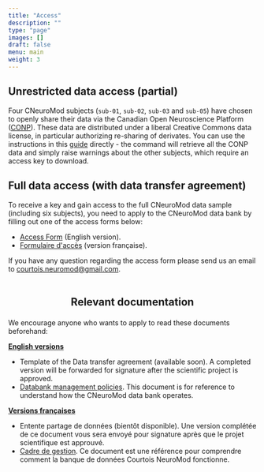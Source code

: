 ```yaml
---
title: "Access"
description: ""
type: "page"
images: []
draft: false
menu: main
weight: 3
---
```


## Unrestricted data access (partial)
Four CNeuroMod subjects (`sub-01`, `sub-02`, `sub-03` and `sub-05`) have chosen to openly share their data via the Canadian Open Neuroscience Platform ([CONP]([https://portal.conp.ca/](https://portal.conp.ca/dataset?id=projects/cneuromod))). These data are distributed under a liberal Creative Commons data license, in particular authorizing re-sharing of derivates. You can use the instructions in this [guide](https://docs.cneuromod.ca/en/latest/ACCESS.html) directly - the command will retrieve all the CONP data and simply raise warnings about the other subjects, which require an access key to download.

## Full data access (with data transfer agreement)
To receive a key and gain access to the full CNeuroMod data sample (including six subjects), you need to apply to the CNeuroMod data bank by filling out one of the access forms below:

-   <a href="https://limesurvey.unf-montreal.ca/index.php/971272?newtest=Y&lang=en" target="_blank">Access Form</a> (English version).
-   <a href="https://limesurvey.unf-montreal.ca/index.php/971272?newtest=Y&lang=fr" target="_blank">Formulaire d'accès</a> (version française).

If you have any question regarding the access form please send us an email to [courtois.neuromod@gmail.com](mailto:courtois.neuromod@gmail.com).
<br><br>

## <p align=center>Relevant documentation</p>

We encourage anyone who wants to apply to read these documents beforehand:

__<u>English versions</u>__

-   Template of the Data transfer agreement (available soon). A completed version will be forwarded for signature after the scientific project is approved.
-   [Databank management policies](cneuromod_management_policies_en_2022-05-06.pdf). This document is for reference to understand how the CNeuroMod data bank operates.

__<u>Versions françaises</u>__

-   Entente partage de données (bientôt disponible). Une version complétée de ce document vous sera envoyé pour signature après que le projet scientifique est approuvé.
-   [Cadre de gestion](cneuromod_cadre_gestion_fr_2022-05-06.pdf). Ce document est une référence pour comprendre comment la banque de données Courtois NeuroMod fonctionne.

<br>
